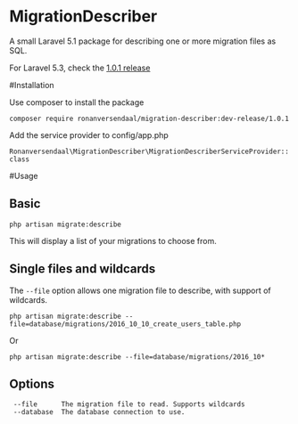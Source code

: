# MigrationDescriber
A small Laravel 5.1 package for describing one or more migration files as SQL.

For Laravel 5.3, check the [1.0.1 release](https://github.com/ronanversendaal/migration-describer/releases/tag/1.0.1)

#Installation

Use composer to install the package

`composer require ronanversendaal/migration-describer:dev-release/1.0.1`

Add the service provider to config/app.php

`Ronanversendaal\MigrationDescriber\MigrationDescriberServiceProvider::class`

#Usage

## Basic

`php artisan migrate:describe`

This will display a list of your migrations to choose from.

## Single files and wildcards

The `--file` option allows one migration file to describe, with support of wildcards.

`php artisan migrate:describe --file=database/migrations/2016_10_10_create_users_table.php`

Or

`php artisan migrate:describe --file=database/migrations/2016_10*`


## Options

 ```
  --file      The migration file to read. Supports wildcards
  --database  The database connection to use.
```